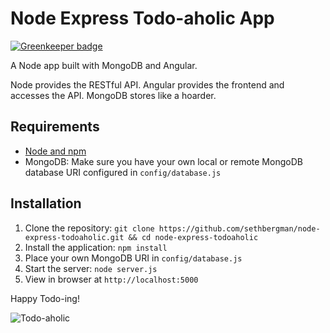 # Node Express Todo-aholic App

[![Greenkeeper badge](https://badges.greenkeeper.io/sethbergman/node-express-todoaholic.svg)](https://greenkeeper.io/)

A Node app built with MongoDB and Angular.

Node provides the RESTful API. Angular provides the frontend and accesses the API. MongoDB stores like a hoarder.

## Requirements

- [Node and npm](http://nodejs.org)
- MongoDB: Make sure you have your own local or remote MongoDB database URI configured in `config/database.js`

## Installation

1. Clone the repository: `git clone https://github.com/sethbergman/node-express-todoaholic.git && cd node-express-todoaholic`
2. Install the application: `npm install`
3. Place your own MongoDB URI in `config/database.js`
3. Start the server: `node server.js`
4. View in browser at `http://localhost:5000`

Happy Todo-ing!

![Todo-aholic](http://i.imgur.com/ikyqgrn.png)
